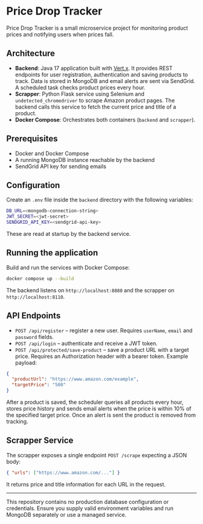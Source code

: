# Price Drop Tracker

Price Drop Tracker is a small microservice project for monitoring product prices and notifying users when prices fall.

## Architecture

- **Backend**: Java 17 application built with [Vert.x](https://vertx.io/).  It provides REST endpoints for user registration, authentication and saving products to track.  Data is stored in MongoDB and email alerts are sent via SendGrid.  A scheduled task checks product prices every hour.
- **Scrapper**: Python Flask service using Selenium and `undetected_chromedriver` to scrape Amazon product pages.  The backend calls this service to fetch the current price and title of a product.
- **Docker Compose**: Orchestrates both containers (`backend` and `scrapper`).

## Prerequisites

- Docker and Docker Compose
- A running MongoDB instance reachable by the backend
- SendGrid API key for sending emails

## Configuration

Create an `.env` file inside the `backend` directory with the following variables:

```bash
DB_URL=<mongodb-connection-string>
JWT_SECRET=<jwt-secret>
SENDGRID_API_KEY=<sendgrid-api-key>
```

These are read at startup by the backend service.

## Running the application

Build and run the services with Docker Compose:

```bash
docker compose up --build
```

The backend listens on `http://localhost:8080` and the scrapper on `http://localhost:8110`.

## API Endpoints

- `POST /api/register` – register a new user. Requires `userName`, `email` and `password` fields.
- `POST /api/login` – authenticate and receive a JWT token.
- `POST /api/protected/save-product` – save a product URL with a target price. Requires an Authorization header with a bearer token. Example payload:

```json
{
  "productUrl": "https://www.amazon.com/example",
  "targetPrice": "500"
}
```

After a product is saved, the scheduler queries all products every hour, stores price history and sends email alerts when the price is within 10% of the specified target price. Once an alert is sent the product is removed from tracking.

## Scrapper Service

The scrapper exposes a single endpoint `POST /scrape` expecting a JSON body:

```json
{ "urls": ["https://www.amazon.com/..."] }
```

It returns price and title information for each URL in the request.

---

This repository contains no production database configuration or credentials.  Ensure you supply valid environment variables and run MongoDB separately or use a managed service.
